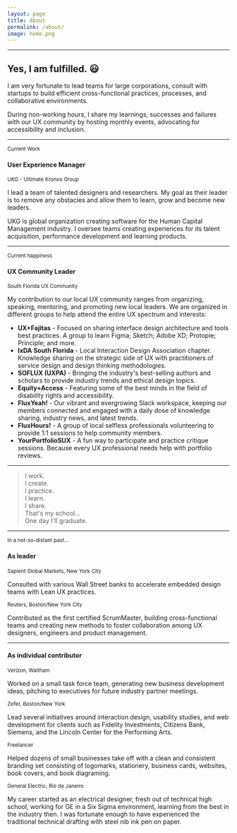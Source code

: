 ```yaml
---
layout: page
title: About
permalink: /about/
image: home.png
---
```

<hr/>

## Yes, I am fulfilled. 😃 

I am very fortunate to lead teams for large corporations, consult with startups to build efficient cross-functional practices, processes, and collaborative environments. 

During non-working hours, I share my learnings, successes and failures with our UX community by hosting monthly events, advocating for accessibility and inclusion.

***

<small class="break">Current Work</small> 

#### User Experience Manager
<small>UKG - Ultimate Kronos Group</small>

I lead a team of talented designers and researchers. My goal as their leader is to remove any obstacles and allow them to learn, grow and become new leaders.

UKG is global organization creating software for the Human Capital Management industry. I oversee teams creating experiences for its talent acquisition, performance development and learning products.

***

<small class="break">Current happiness</small> 

#### UX Community Leader
<small>South Florida UX Community</small>

My contribution to our local UX community ranges from organizing, speaking, mentoring, and promoting new local leaders. We are organized in different groups to help attend the entire UX spectrum and interests:

- **UX+Fajitas** - Focused on sharing interface design architecture and tools best practices. A group to learn Figma; Sketch; Adobe XD; Protopie; Principle; and more.
- **IxDA South Florida** - Local Interaction Design Association chapter. Knowledge sharing on the strategic side of UX with practitioners of service design and design thinking methodologies.   
- **SOFLUX (UXPA)** - Bringing the industry's best-selling authors and scholars to provide industry trends and ethical design topics. 
- **Equity+Access** - Featuring some of the best minds in the field of disability rights and accessibility.
- **FluxYeah!** - Our vibrant and evergrowing Slack workspace, keeping our members connected and engaged with a daily dose of knowledge sharing, industry news, and latest trends.
- **FluxHours!** - A group of local selfless professionals volunteering to provide 1:1 sessions to help community members.
- **YourPortfolioSUX** - A fun way to participate and practice critique sessions. Because every UX professional needs help with portfolio reviews.

***

<blockquote>
I work.<br/>
I create.<br/>
I practice.<br/>
I learn.<br/>
I share.<br/> 
That's my school...<br/>
One day I'll graduate.
</blockquote>

***

<small class="break">In a not-so-distant past...</small> 

#### As leader

<small>Sapient Global Markets, New York City</small>

Consulted with various Wall Street banks to accelerate embedded design teams with Lean UX practices.

<small>Reuters, Boston/New York City</small>

Contributed as the first certified ScrumMaster, building cross-functional teams and creating new methods to foster collaboration among UX designers, engineers and product management.

***

#### As individual contributor

<small>Verizon, Waltham</small>

Worked on a small task force team, generating new business development ideas, pitching to executives for future industry partner meetings. 

<small>Zefer, Boston/New York</small>

Lead several initiatives around interaction design,  usability studies, and web development for clients such as Fidelity Investments, Citizens Bank, Siemens, and the Lincoln Center for the Performing Arts.  

<small>Freelancer</small>

Helped dozens of small businesses take off with a clean and consistent branding set consisting of logomarks,  stationery, business cards, websites, book covers, and book diagraming. 

<small>General Electric, Rio de Janeiro</small>

My career started as an electrical designer, fresh out of technical high school, working for GE in a Six Sigma environment, learning from the best in the industry then. I was fortunate enough to have experienced the traditional technical drafting with steel nib ink pen on paper.
